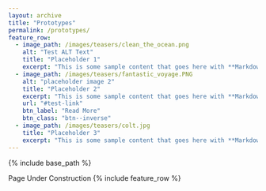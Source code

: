 ```yaml
---
layout: archive
title: "Prototypes"
permalink: /prototypes/
feature_row:
  - image_path: /images/teasers/clean_the_ocean.png
    alt: "Test ALT Text"
    title: "Placeholder 1"
    excerpt: "This is some sample content that goes here with **Markdown** formatting."
  - image_path: /images/teasers/fantastic_voyage.PNG
    alt: "placeholder image 2"
    title: "Placeholder 2"
    excerpt: "This is some sample content that goes here with **Markdown** formatting."
    url: "#test-link"
    btn_label: "Read More"
    btn_class: "btn--inverse"
  - image_path: /images/teasers/colt.jpg
    title: "Placeholder 3"
    excerpt: "This is some sample content that goes here with **Markdown** formatting."
---
```


{% include base_path %}

Page Under Construction
{% include feature_row %}

<!-- {% for post in site.prototypes %}
  {% include archive-single.html %}
{% endfor %} -->

<!-- Collaborative Literature Review
======
Two or more people can join the immersive room to collaborate and ideate on different topics. They can create notes, labels, make connections, and organize layouts together. All the interactions can also be shared asynchronously with time-distributed collaborators.

<iframe width="560" height="315" src="https://www.youtube.com/embed/rvap4Vc_Xyk?si=zJhKIQw6nqDoi6Xl" title="YouTube video player" frameborder="0" allow="accelerometer; autoplay; clipboard-write; encrypted-media; gyroscope; picture-in-picture; web-share" referrerpolicy="strict-origin-when-cross-origin" allowfullscreen></iframe>

<br>
<hr>

Collaborative Inspection of Additive Manufacturing Defects
======
Two or more inspectors can observe and identify defects in additive manufacturing models by sychronous and asynchronous collaboration.

<iframe width="560" height="315" src="https://www.youtube.com/embed/9_4QCstI2ok?si=yujsEByUji7xnT1w" title="YouTube video player" frameborder="0" allow="accelerometer; autoplay; clipboard-write; encrypted-media; gyroscope; picture-in-picture; web-share" referrerpolicy="strict-origin-when-cross-origin" allowfullscreen></iframe> -->
